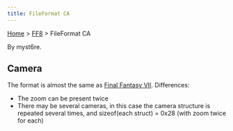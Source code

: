 ```yaml
---
title: FileFormat CA
---
```


[Home](/ff7-flat-wiki/Main%20Page.md) > [FF8](/ff7-flat-wiki/FF8.md) > FileFormat CA

By myst6re.

## Camera

The format is almost the same as [Final Fantasy VII][]. Differences:

-   The zoom can be present twice
-   There may be several cameras, in this case the camera structure is
    repeated several times, and sizeof(each struct) = 0x28 (with zoom
    twice for each)

  [Final Fantasy VII]: /ff7-flat-wiki/FF7/Field/Camera%20Matrix.md "wikilink"
